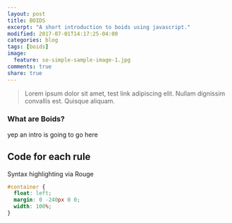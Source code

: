 ```yaml
---
layout: post
title: BOIDS
excerpt: "A short introduction to boids using javascript."
modified: 2017-07-01T14:17:25-04:00
categories: blog
tags: [boids]
image:
  feature: so-simple-sample-image-1.jpg
comments: true
share: true
---
```


> Lorem ipsum dolor sit amet, test link adipiscing elit. Nullam dignissim convallis est. Quisque aliquam.

### What are Boids?

yep an intro is going to go here


## Code for each rule

Syntax highlighting via Rouge

```css
#container {
  float: left;
  margin: 0 -240px 0 0;
  width: 100%;
}
```

